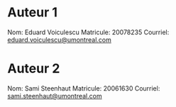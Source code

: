 Auteur 1
========
Nom: Eduard Voiculescu
Matricule: 20078235
Courriel: eduard.voiculescu@umontreal.com

Auteur 2
========
Nom: Sami Steenhaut
Matricule: 20061630
Courriel: sami.steenhaut@umontreal.com
